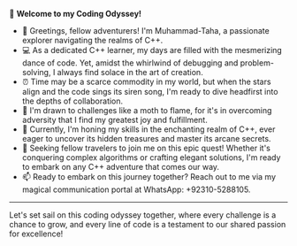 
🚀 **Welcome to my Coding Odyssey!**

- 👋 Greetings, fellow adventurers! I'm Muhammad-Taha, a passionate explorer navigating the realms of C++.
- 💻 As a dedicated C++ learner, my days are filled with the mesmerizing dance of code. Yet, amidst the whirlwind of debugging and problem-solving, I always find solace in the art of creation.
- ⏰ Time may be a scarce commodity in my world, but when the stars align and the code sings its siren song, I'm ready to dive headfirst into the depths of collaboration.
- 👀 I'm drawn to challenges like a moth to flame, for it's in overcoming adversity that I find my greatest joy and fulfillment.
- 🌱 Currently, I'm honing my skills in the enchanting realm of C++, ever eager to uncover its hidden treasures and master its arcane secrets.
- 💞️ Seeking fellow travelers to join me on this epic quest! Whether it's conquering complex algorithms or crafting elegant solutions, I'm ready to embark on any C++ adventure that comes our way.
- 📫 Ready to embark on this journey together? Reach out to me via my magical communication portal at WhatsApp: +92310-5288105.

---

Let's set sail on this coding odyssey together, where every challenge is a chance to grow, and every line of code is a testament to our shared passion for excellence!
